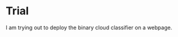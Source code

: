 # Trial

I am trying out to deploy the binary cloud classifier on a webpage.

<div align="center">
<script	type="module"
	src="https://gradio.s3-us-west-2.amazonaws.com/4.20.1/gradio.js"
></script>
<gradio-app src="https://solomon-lam-cloud-classifier.hf.space"></gradio-app>
</div>
